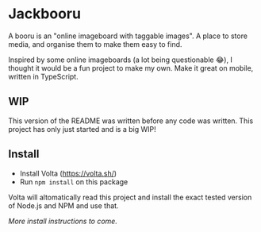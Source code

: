 # Jackbooru

A booru is an "online imageboard with taggable images". A place to store media, and organise them to make them easy to find.

Inspired by some online imageboards (a lot being questionable 😂), I thought it would be a fun project to make my own. Make it great on mobile, written in TypeScript.

## WIP

This version of the README was written before any code was written. This project has only just started and is a big WIP!

## Install

- Install Volta (https://volta.sh/)
- Run `npm install` on this package

Volta will altomatically read this project and install the exact tested version of Node.js and NPM and use that.

_More install instructions to come._